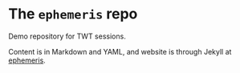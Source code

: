# The `ephemeris` repo

Demo repository for TWT sessions.

Content is in Markdown and YAML, and website is through Jekyll at [ephemeris](https://aninditabasu.github.io/ephemeris/). 
